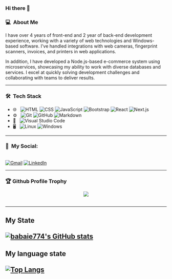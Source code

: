 ### Hi there 👋
### 💻 &nbsp;About Me
<!-- BLOGPOSTS:START -->
I have over 4 years of front-end and 2 year of back-end development experience, working with a variety of web technologies and Windows-based software. I've handled integrations with web cameras, fingerprint scanners, invoices, and printers in web applications.

In addition, I have developed a Node.js-based e-commerce system using microservices, showcasing my ability to work with diverse databases and services. I excel at quickly solving development challenges and collaborating with teams to deliver results.
<!-- BLOGPOSTS:END -->
----------------------------------------------

### 🛠 &nbsp;Tech Stack
- 🌐 &nbsp;
  ![HTML](https://img.shields.io/badge/-HTML-333333?style=flat&logo=HTML5)
  ![CSS](https://img.shields.io/badge/-CSS-333333?style=flat&logo=CSS3&logoColor=1572B6)
  ![JavaScript](https://img.shields.io/badge/-JavaScript-333333?style=flat&logo=javascript)
  ![Bootstrap](https://img.shields.io/badge/-Bootstrap-333333?style=flat&logo=bootstrap&logoColor=563D7C)
  ![React](https://img.shields.io/badge/-React-333333?style=flat&logo=react)
  ![Next.js](https://img.shields.io/badge/-Next.js-333333?style=flat&logo=next.js)
- ⚙️ &nbsp;
  ![Git](https://img.shields.io/badge/-Git-333333?style=flat&logo=git)
  ![GitHub](https://img.shields.io/badge/-GitHub-333333?style=flat&logo=github)
  ![Markdown](https://img.shields.io/badge/-Markdown-333333?style=flat&logo=markdown)
- 🔧 &nbsp;
  ![Visual Studio Code](https://img.shields.io/badge/-Visual%20Studio%20Code-333333?style=flat&logo=visual-studio-code&logoColor=007ACC)
- 🖥 &nbsp;
![Linux](https://img.shields.io/badge/-Ubuntu-black?style=flat-square&amp;logo=ubuntu)
  ![Windows](https://img.shields.io/badge/-Windows-black?style=flat-square&amp;logo=windows&amp;logoColor=blue)

----------------------------------------------

### 📩 &nbsp;My Social:
<br/>
<a href="mailto:babaie774@gmail.com"><img alt="Gmail" src="https://img.shields.io/badge/Gmail-D14836?style=for-the-badge&logo=gmail&logoColor=white"/></a> <a href="https://www.linkedin.com/mwlite/in/ali-reza-babaei"><img alt="LinkedIn" src="https://img.shields.io/badge/linkedin-%230077B5.svg?&style=for-the-badge&logo=linkedin&logoColor=white"/></a> 
<br/>

----------------------------------------------

### 🏆 Github Profile Trophy
<div align="center">
  <img src="https://github-profile-trophy.vercel.app/?username=babaie774&column=7"/>
</div>
</br>

----------------------------------------------

My State
</br>
</br>
[![babaie774's GitHub stats](https://github-readme-stats.vercel.app/api?username=babaie774)](https://github.com/babaie774/github-readme-stats)
----------------------------------------------

My language state
</br>
</br>
[![Top Langs](https://github-readme-stats.vercel.app/api/top-langs/?username=babaie774&layout=compact)](https://github.com/babaie774/github-readme-stats)
----------------------------------------------

